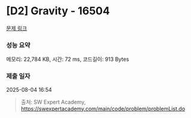 # [D2] Gravity - 16504 

[문제 링크](https://swexpertacademy.com/main/code/problem/problemDetail.do?contestProbId=AYZOEkza5qMDFARc) 

### 성능 요약

메모리: 22,784 KB, 시간: 72 ms, 코드길이: 913 Bytes

### 제출 일자

2025-08-04 16:54



> 출처: SW Expert Academy, https://swexpertacademy.com/main/code/problem/problemList.do